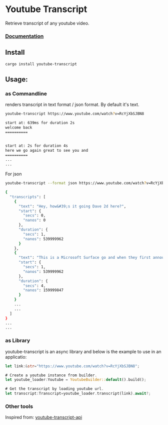 # Youtube Transcript
Retrieve transcript of any youtube video.

### [Documentation](https://docs.rs/youtube-transcript)

## Install
`cargo install youtube-transcript`

## Usage:


### as Commandline

renders transcript in text format / json format. By default it's text.

``` bash
youtube-transcript https://www.youtube.com/watch?v=RcYjXbSJBN8

start at: 639ms for duration 2s
welcome back
==========


start at: 2s for duration 4s
here we go again great to see you and
==========
...
...
```

For json
``` bash
youtube-transcript --format json https://www.youtube.com/watch?v=RcYjXbSJBN8

{
  "transcripts": [
    {
      "text": "Hey, how&#39;s it going Dave 2d here?",
      "start": {
        "secs": 0,
        "nanos": 0
      },
      "duration": {
        "secs": 1,
        "nanos": 539999962
      }
    },
    {
      "text": "This is a Microsoft Surface go and when they first announced it I was interested in it",
      "start": {
        "secs": 1,
        "nanos": 539999962
      },
      "duration": {
        "secs": 4,
        "nanos": 159999847
      }
    }
    ...
    ...
  ]
}
...
...
```

### as Library
youtube-transcript is an async library and below is the example to use in an applicatio:
``` rust
let link:&str="https://www.youtube.com/watch?v=RcYjXbSJBN8";

# Create a youtube instance from builder.
let youtube_loader:Youtube = YoutubeBuilder::default().build();

# Get the transcript by loading youtube url.
let transcript:Transcript=youtube_loader.transcript(link).await?;
```


### Other tools
Inspired from: [youtube-transcript-api](https://github.com/jdepoix/youtube-transcript-api)
